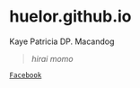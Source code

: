 # huelor.github.io
Kaye Patricia DP. Macandog

> *hirai momo*

[`Facebook`](https://www.facebook.com/kayepatriciaa)
